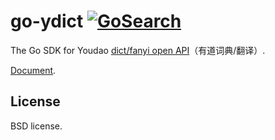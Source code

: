 go-ydict [![GoSearch](http://go-search.org/badge?id=github.com%2Fyoudao-api%2Fgo-ydict)](http://go-search.org/view?id=github.com%2Fyoudao-api%2Fgo-ydict)
========

The Go SDK for Youdao [dict/fanyi open API](http://fanyi.youdao.com/openapi)（有道词典/翻译）.

[Document](http://godoc.org/github.com/youdao-api/go-ydict).

License
-------
BSD license.
